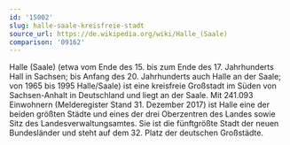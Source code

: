 ```yaml
---
id: '15002'
slug: halle-saale-kreisfreie-stadt
source_url: https://de.wikipedia.org/wiki/Halle_(Saale)
comparison: '09162'
---
```


Halle (Saale) (etwa vom Ende des 15. bis zum Ende des 17. Jahrhunderts Hall in Sachsen; bis Anfang des 20. Jahrhunderts auch Halle an der Saale; von 1965 bis 1995 Halle/Saale) ist eine kreisfreie Großstadt im Süden von Sachsen-Anhalt in Deutschland und liegt an der Saale. Mit 241.093 Einwohnern (Melderegister Stand 31. Dezember 2017) ist Halle eine der beiden größten Städte und eines der drei Oberzentren des Landes sowie Sitz des Landesverwaltungsamtes. Sie ist die fünftgrößte Stadt der neuen Bundesländer und steht auf dem 32. Platz der deutschen Großstädte.
